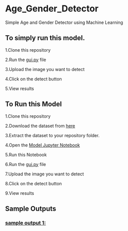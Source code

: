 # Age_Gender_Detector
Simple Age and Gender Detector using Machine Learning
## To simply run this model.

1.Clone this repository

2.Run the [gui.py](https://github.com/MinnuJacob/Age_Gender_Detector/blob/main/gui.py) file

3.Upload the image you want to detect

4.Click on the detect button

5.View results

## To Run this Model

1.Clone this repository

2.Download the dataset from [here](https://www.kaggle.com/datasets/jangedoo/utkface-new)

3.Extract the dataset to your repository folder.

4.Open the [Model Jupyter Notebook](https://github.com/MinnuJacob/Age_Gender_Detector/blob/main/model.ipynb)

5.Run this Notebook

6.Run the [gui.py](https://github.com/MinnuJacob/Age_Gender_Detector/blob/main/gui.py) file

7.Upload the image you want to detect

8.Click on the detect button

9.View results

## Sample Outputs
### [sample output 1:](https://github.com/MinnuJacob/Age_Gender_Detector/blob/main/sample_output1.png)
